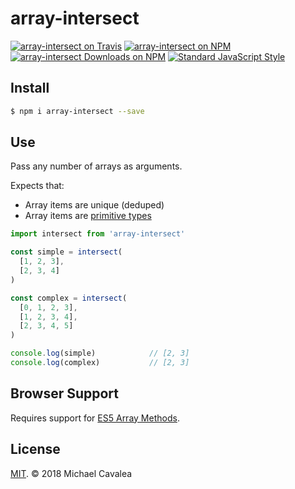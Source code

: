 # array-intersect

[![array-intersect on Travis](https://img.shields.io/travis/callmecavs/array-intersect.svg?style=flat-square)](https://travis-ci.org/callmecavs/array-intersect) [![array-intersect on NPM](https://img.shields.io/npm/v/array-intersect.svg?style=flat-square)](https://www.npmjs.com/package/array-intersect) [![array-intersect Downloads on NPM](https://img.shields.io/npm/dm/array-intersect.svg?style=flat-square)](https://www.npmjs.com/package/array-intersect) [![Standard JavaScript Style](https://img.shields.io/badge/code_style-standard-brightgreen.svg?style=flat-square)](http://standardjs.com/)

## Install

```sh
$ npm i array-intersect --save
```

## Use

Pass any number of arrays as arguments.

Expects that:

* Array items are unique (deduped)
* Array items are [primitive types](https://developer.mozilla.org/en-US/docs/Glossary/Primitive)


```javascript
import intersect from 'array-intersect'

const simple = intersect(
  [1, 2, 3],
  [2, 3, 4]
)

const complex = intersect(
  [0, 1, 2, 3],
  [1, 2, 3, 4],
  [2, 3, 4, 5]
)

console.log(simple)            // [2, 3]
console.log(complex)           // [2, 3]
```

## Browser Support

Requires support for [ES5 Array Methods](https://caniuse.com/#feat=es5).

## License

[MIT](https://opensource.org/licenses/MIT). © 2018 Michael Cavalea
